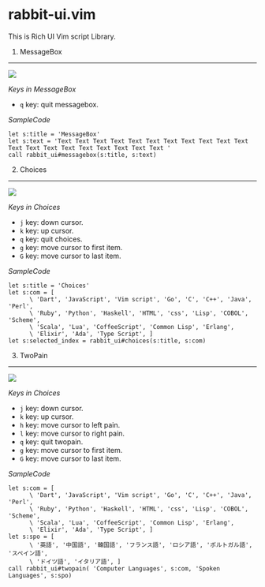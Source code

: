
rabbit-ui.vim
=============

This is Rich UI Vim script Library.


1. MessageBox
-------------


![](https://raw.github.com/rbtnn/rabbit-ui.vim/master/messagebox.png)


*Keys in MessageBox*

* `q` key: quit messagebox.


*SampleCode*

    let s:title = 'MessageBox'
    let s:text = 'Text Text Text Text Text Text Text Text Text Text Text Text Text Text Text Text Text Text Text Text '
    call rabbit_ui#messagebox(s:title, s:text)




2. Choices
----------

![](https://raw.github.com/rbtnn/rabbit-ui.vim/master/choices.png)


*Keys in Choices*

* `j` key: down cursor.
* `k` key: up cursor.
* `q` key: quit choices.
* `g` key: move cursor to first item.
* `G` key: move cursor to last item.


*SampleCode*

    let s:title = 'Choices'
    let s:com = [
          \ 'Dart', 'JavaScript', 'Vim script', 'Go', 'C', 'C++', 'Java', 'Perl',
          \ 'Ruby', 'Python', 'Haskell', 'HTML', 'css', 'Lisp', 'COBOL', 'Scheme',
          \ 'Scala', 'Lua', 'CoffeeScript', 'Common Lisp', 'Erlang',
          \ 'Elixir', 'Ada', 'Type Script', ]
    let s:selected_index = rabbit_ui#choices(s:title, s:com)




3. TwoPain
----------

![](https://raw.github.com/rbtnn/rabbit-ui.vim/master/twopain.png)


*Keys in Choices*

* `j` key: down cursor.
* `k` key: up cursor.
* `h` key: move cursor to left pain.
* `l` key: move cursor to right pain.
* `q` key: quit twopain.
* `g` key: move cursor to first item.
* `G` key: move cursor to last item.


*SampleCode*

    let s:com = [
          \ 'Dart', 'JavaScript', 'Vim script', 'Go', 'C', 'C++', 'Java', 'Perl',
          \ 'Ruby', 'Python', 'Haskell', 'HTML', 'css', 'Lisp', 'COBOL', 'Scheme',
          \ 'Scala', 'Lua', 'CoffeeScript', 'Common Lisp', 'Erlang',
          \ 'Elixir', 'Ada', 'Type Script', ]
    let s:spo = [
          \ '英語', '中国語', '韓国語', 'フランス語', 'ロシア語', 'ポルトガル語', 'スペイン語',
          \ 'ドイツ語', 'イタリア語', ]
    call rabbit_ui#twopain( 'Computer Languages', s:com, 'Spoken Languages', s:spo)




